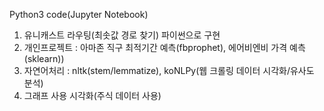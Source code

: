 Python3 code(Jupyter Notebook)


  1. 유니캐스트 라우팅(최솟값 경로 찾기) 파이썬으로 구현
  2. 개인프로젝트 : 아마존 직구 최적기간 예측(fbprophet), 에어비엔비 가격 예측(sklearn))
  3. 자연어처리 : nltk(stem/lemmatize), koNLPy(웹 크롤링 데이터 시각화/유사도 분석)
  4. 그래프 사용 시각화(주식 데이터 사용)
